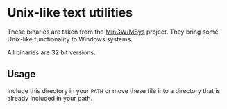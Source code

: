 # Unix-like text utilities

These binaries are taken from the
[MinGW/MSys](http://www.mingw.org/wiki/MSYS) project. They bring some
Unix-like functionality to Windows systems.

All binaries are 32 bit versions.


## Usage

Include this directory in your `PATH` or move these file into a directory
that is already included in your path.
